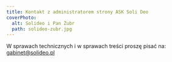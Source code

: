 ```yaml
---
title: Kontakt z administratorem strony ASK Soli Deo
coverPhoto:
  alt: Solideo i Pan Żubr
  path: solideo-zubr.jpg
---
```

W sprawach technicznych i w sprawach treści proszę pisać na: gabinet@solideo.pl